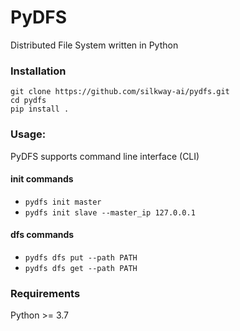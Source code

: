 # PyDFS
Distributed File System written in Python

### Installation
```
git clone https://github.com/silkway-ai/pydfs.git
cd pydfs
pip install .
```

### Usage:
PyDFS supports command line interface (CLI)

#### init commands
- `pydfs init master`
- `pydfs init slave --master_ip 127.0.0.1`

#### dfs commands
- `pydfs dfs put --path PATH`
- `pydfs dfs get --path PATH`

### Requirements
Python >= 3.7
